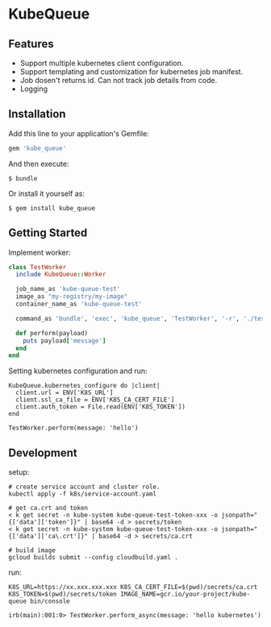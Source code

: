 # KubeQueue

## Features

- Support multiple kubernetes client configuration.
- Support templating and customization for kubernetes job manifest.
- Job dosen't returns id. Can not track job details from code.
- Logging

## Installation

Add this line to your application's Gemfile:

```ruby
gem 'kube_queue'
```

And then execute:

    $ bundle

Or install it yourself as:

    $ gem install kube_queue

## Getting Started

Implement worker:

```ruby
class TestWorker
  include KubeQueue::Worker

  job_name_as 'kube-queue-test'
  image_as "my-registry/my-image"
  container_name_as 'kube-queue-test'

  command_as 'bundle', 'exec', 'kube_queue', 'TestWorker', '-r', './test_worker.rb'

  def perform(payload)
    puts payload['message']
  end
end
```

Setting kubernetes configuration and run:

```
KubeQueue.kubernetes_configure do |client|
  client.url = ENV['K8S_URL']
  client.ssl_ca_file = ENV['K8S_CA_CERT_FILE']
  client.auth_token = File.read(ENV['K8S_TOKEN'])
end

TestWorker.perform(message: 'hello')
```

## Development

setup:

```
# create service account and cluster role.
kubectl apply -f k8s/service-account.yaml

# get ca.crt and token
< k get secret -n kube-system kube-queue-test-token-xxx -o jsonpath="{['data']['token']}" | base64 -d > secrets/token
< k get secret -n kube-system kube-queue-test-token-xxx -o jsonpath="{['data']['ca\.crt']}" | base64 -d > secrets/ca.crt

# build image
gcloud builds submit --config cloudbuild.yaml .
```

run:

```
K8S_URL=https://xx.xxx.xxx.xxx K8S_CA_CERT_FILE=$(pwd)/secrets/ca.crt K8S_TOKEN=$(pwd)/secrets/token IMAGE_NAME=gcr.io/your-project/kube-queue bin/console

irb(main):001:0> TestWorker.perform_async(message: 'hello kubernetes')
```
